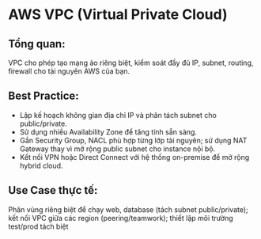 # AWS VPC (Virtual Private Cloud)

## Tổng quan:

VPC cho phép tạo mạng ảo riêng biệt, kiểm soát đầy đủ IP, subnet, routing, firewall cho tài nguyên AWS của bạn.

## Best Practice:

- Lập kế hoạch không gian địa chỉ IP và phân tách subnet cho public/private.
- Sử dụng nhiều Availability Zone để tăng tính sẵn sàng.
- Gắn Security Group, NACL phù hợp từng lớp tài nguyên; sử dụng NAT Gateway thay vì mở rộng public subnet cho instance nội bộ.
- Kết nối VPN hoặc Direct Connect với hệ thống on-premise để mở rộng hybrid cloud.

## Use Case thực tế:

Phân vùng riêng biệt để chạy web, database (tách subnet public/private); kết nối VPC giữa các region (peering/teamwork); thiết lập môi trường test/prod tách biệt
